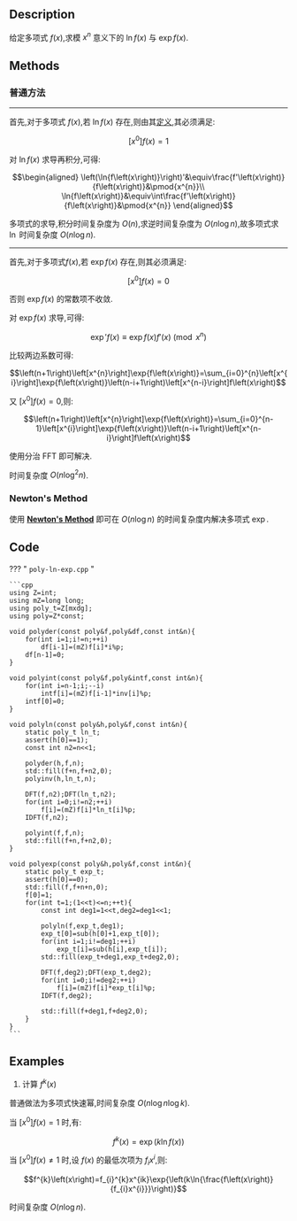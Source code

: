 ## Description

给定多项式 $f\left(x\right)$,求模 $x^{n}$ 意义下的 $\ln{f\left(x\right)}$ 与 $\exp{f\left(x\right)}$.

## Methods

### 普通方法

---

首先,对于多项式 $f\left(x\right)$,若 $\ln{f\left(x\right)}$ 存在,则由其[定义](../#ln-exp),其必须满足:

$$\left[x^{0}\right]f\left(x\right)=1$$

对 $\ln{f\left(x\right)}$ 求导再积分,可得:

$$\begin{aligned}
    \left(\ln{f\left(x\right)}\right)'&\equiv\frac{f'\left(x\right)}{f\left(x\right)}&\pmod{x^{n}}\\
    \ln{f\left(x\right)}&\equiv\int\frac{f'\left(x\right)}{f\left(x\right)}&\pmod{x^{n}}
\end{aligned}$$

多项式的求导,积分时间复杂度为 $O\left(n\right)$,求逆时间复杂度为 $O\left(n\log{n}\right)$,故多项式求 $\ln$ 时间复杂度 $O\left(n\log{n}\right)$.

---

首先,对于多项式$f\left(x\right)$,若 $\exp{f\left(x\right)}$ 存在,则其必须满足:

$$\left[x^{0}\right]f\left(x\right)=0$$

否则 $\exp{f\left(x\right)}$ 的常数项不收敛.

对 $\exp{f\left(x\right)}$ 求导,可得:

$$\exp'{f\left(x\right)}\equiv\exp{f\left(x\right)}f'\left(x\right)\pmod{x^{n}}$$

比较两边系数可得:

$$\left(n+1\right)\left[x^{n}\right]\exp{f\left(x\right)}=\sum_{i=0}^{n}\left[x^{i}\right]\exp{f\left(x\right)}\left(n-i+1\right)\left[x^{n-i}\right]f\left(x\right)$$

又 $\left[x^{0}\right]f\left(x\right)=0$,则:

$$\left(n+1\right)\left[x^{n}\right]\exp{f\left(x\right)}=\sum_{i=0}^{n-1}\left[x^{i}\right]\exp{f\left(x\right)}\left(n-i+1\right)\left[x^{n-i}\right]f\left(x\right)$$

使用分治 FFT 即可解决.

时间复杂度 $O\left(n\log^{2}{n}\right)$.

### Newton's Method

使用 [**Newton's Method**](../poly-newton/#exp) 即可在 $O\left(n\log{n}\right)$ 的时间复杂度内解决多项式 $\exp$.

## Code

??? " `poly-ln-exp.cpp` "

    ```cpp
    using Z=int;
    using mZ=long long;
    using poly_t=Z[mxdg];
    using poly=Z*const;

    void polyder(const poly&f,poly&df,const int&n){
        for(int i=1;i!=n;++i)
            df[i-1]=(mZ)f[i]*i%p;
        df[n-1]=0;
    }

    void polyint(const poly&f,poly&intf,const int&n){
        for(int i=n-1;i;--i)
            intf[i]=(mZ)f[i-1]*inv[i]%p;
        intf[0]=0;
    }

    void polyln(const poly&h,poly&f,const int&n){
        static poly_t ln_t;
        assert(h[0]==1);
        const int n2=n<<1;

        polyder(h,f,n);
        std::fill(f+n,f+n2,0);
        polyinv(h,ln_t,n);

        DFT(f,n2);DFT(ln_t,n2);
        for(int i=0;i!=n2;++i)
            f[i]=(mZ)f[i]*ln_t[i]%p;
        IDFT(f,n2);

        polyint(f,f,n);
        std::fill(f+n,f+n2,0);
    }

    void polyexp(const poly&h,poly&f,const int&n){
        static poly_t exp_t;
        assert(h[0]==0);
        std::fill(f,f+n+n,0);
        f[0]=1;
        for(int t=1;(1<<t)<=n;++t){
            const int deg1=1<<t,deg2=deg1<<1;

            polyln(f,exp_t,deg1);
            exp_t[0]=sub(h[0]+1,exp_t[0]);
            for(int i=1;i!=deg1;++i)
                exp_t[i]=sub(h[i],exp_t[i]);
            std::fill(exp_t+deg1,exp_t+deg2,0);

            DFT(f,deg2);DFT(exp_t,deg2);
            for(int i=0;i!=deg2;++i)
                f[i]=(mZ)f[i]*exp_t[i]%p;
            IDFT(f,deg2);

            std::fill(f+deg1,f+deg2,0);
        }
    }
    ```

## Examples

1. 计算 $f^{k}\left(x\right)$

普通做法为多项式快速幂,时间复杂度 $O\left(n\log{n}\log{k}\right)$.

当 $\left[x^{0}\right]f\left(x\right)=1$ 时,有:

$$f^{k}\left(x\right)=\exp{\left(k\ln{f\left(x\right)}\right)}$$

当 $\left[x^{0}\right]f\left(x\right)\neq 1$ 时,设 $f\left(x\right)$ 的最低次项为 $f_{i}x^{i}$,则:

$$f^{k}\left(x\right)=f_{i}^{k}x^{ik}\exp{\left(k\ln{\frac{f\left(x\right)}{f_{i}x^{i}}}\right)}$$ 

时间复杂度 $O\left(n\log{n}\right)$.







